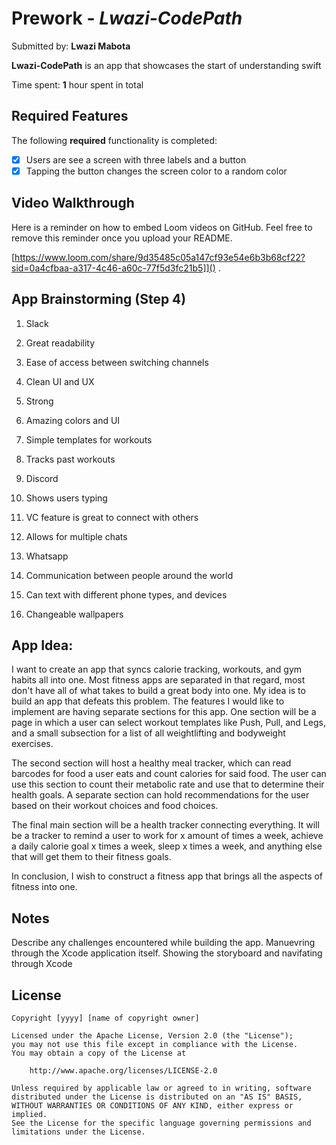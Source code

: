 # Prework - *Lwazi-CodePath*

Submitted by: **Lwazi Mabota**

**Lwazi-CodePath** is an app that showcases the start of understanding swift 

Time spent: **1** hour spent in total

## Required Features

The following **required** functionality is completed:

- [X] Users are see a screen with three labels and a button
- [X] Tapping the button changes the screen color to a random color
 
## Video Walkthrough

Here is a reminder on how to embed Loom videos on GitHub. Feel free to remove this reminder once you upload your README. 

[https://www.loom.com/share/9d35485c05a147cf93e54e6b3b68cf22?sid=0a4cfbaa-a317-4c46-a60c-77f5d3fc21b5]]() .

## App Brainstorming (Step 4)
1. Slack
1. Great readability
2. Ease of access between switching channels
3. Clean UI and UX

2. Strong
1. Amazing colors and UI
2. Simple templates for workouts
3. Tracks past workouts 

3. Discord
1. Shows users typing
2. VC feature is great to connect with others
3. Allows for multiple chats

4. Whatsapp
1. Communication between people around the world
2. Can text with different phone types, and devices
3. Changeable wallpapers
## App Idea:
  I want to create an app that syncs calorie tracking, workouts, and gym habits all into one. 
  Most fitness apps are separated in that regard, most don't have all of what takes to build a great body into one.
  My idea is to build an app that defeats this problem. The features I would like to implement are having separate sections for this app.
  One section will be a page in which a user can select workout templates like Push, Pull, and Legs, and a small subsection for a list of all weightlifting and
  bodyweight exercises. 

  The second section will host a healthy meal tracker, which can read barcodes for food a user eats and count calories for said food. The user
  can use this section to count their metabolic rate and use that to determine their health goals. A separate section can hold recommendations for the user based 
  on their workout choices and food choices. 

   The final main section will be a health tracker connecting everything. It will be a tracker to remind a user to work for x amount of times a week, 
  achieve a daily calorie goal x times a week, sleep x times a week, and anything else that will get them to their fitness goals.

  In conclusion, I wish to construct a fitness app that brings all the aspects of fitness into one. 

## Notes

Describe any challenges encountered while building the app.
Manuevring through the Xcode application itself. 
Showing the storyboard and navifating through Xcode

## License

    Copyright [yyyy] [name of copyright owner]

    Licensed under the Apache License, Version 2.0 (the "License");
    you may not use this file except in compliance with the License.
    You may obtain a copy of the License at

        http://www.apache.org/licenses/LICENSE-2.0

    Unless required by applicable law or agreed to in writing, software
    distributed under the License is distributed on an "AS IS" BASIS,
    WITHOUT WARRANTIES OR CONDITIONS OF ANY KIND, either express or implied.
    See the License for the specific language governing permissions and
    limitations under the License.
